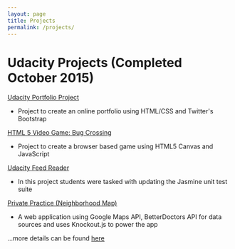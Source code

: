```yaml
---
layout: page
title: Projects
permalink: /projects/
---
```

# Udacity Projects (Completed October 2015)
[Udacity Portfolio Project](https://github.com/MarkTechson/udacity-porfolio)

* Project to create an online portfolio using HTML/CSS and Twitter's Bootstrap

[HTML 5 Video Game: Bug Crossing](https://github.com/MarkTechson/frontend-nanodegree-arcade-game)

* Project to create a browser based game using HTML5 Canvas and JavaScript

[Udacity Feed Reader](https://github.com/MarkTechson/frontend-nanodegree-feedreader)

* In this project students were tasked with updating the Jasmine unit test suite

[Private Practice (Neighborhood Map)](https://github.com/MarkTechson/frontend-nanodegree-neighborhood-map)

* A web application using Google Maps API, BetterDoctors API for data sources and uses Knockout.js to power the app

...more details can be found [here](https://github.com/MarkTechson?tab=repositories)
